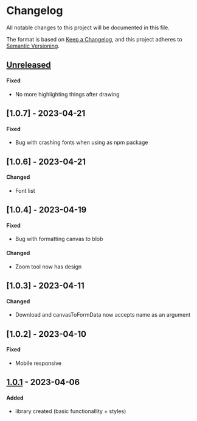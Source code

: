 # Changelog
All notable changes to this project will be documented in this file.

The format is based on [Keep a Changelog](https://keepachangelog.com/en/1.0.0/),
and this project adheres to [Semantic Versioning](https://semver.org/spec/v2.0.0.html).

## [Unreleased]
#### Fixed
- No more highlighting things after drawing

## [1.0.7] - 2023-04-21
#### Fixed
- Bug with crashing fonts when using as npm package

## [1.0.6] - 2023-04-21
#### Changed
- Font list

## [1.0.4] - 2023-04-19
#### Fixed
- Bug with formatting canvas to blob

#### Changed
- Zoom tool now has design

## [1.0.3] - 2023-04-11
#### Changed
- Download and canvasToFormData now accepts name as an argument

## [1.0.2] - 2023-04-10
#### Fixed
- Mobile responsive

## [1.0.1] - 2023-04-06
#### Added
- library created (basic functionallity + styles)

[Unreleased]: https://github.com/SegmentationFaultEnjoyer/image-editor
[1.0.1]: https://github.com/SegmentationFaultEnjoyer/image-editor
